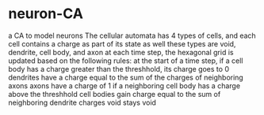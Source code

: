 # neuron-CA
a CA to model neurons
The cellular automata has 4 types of cells, and each cell contains a charge as part of its state as well
these types are void, dendrite, cell body, and axon
at each time step, the hexagonal grid is updated based on the following rules:
at the start of a time step, if a cell body has a charge greater than the threshhold, its charge goes to 0
dendrites have a charge equal to the sum of the charges of neighboring axons
axons have a charge of 1 if a neighboring cell body has a charge above the threshhold
cell bodies gain charge equal to the sum of neighboring dendrite charges
void stays void

